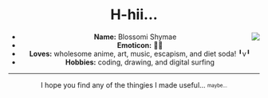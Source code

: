 <body>
  <center>
    <h1 align="center">H-hii... </h1>
    <div align="center">
      <img align="right" src="https://github.com/BlossomiShymae/BlossomiShymae/assets/87099578/53dc06ab-05cb-4fb3-8e35-ebdfebc0d33a"/>
    </div>
     <ul>
        <li><b>Name:</b> Blossomi Shymae</li>
        <li><b>Emoticon:</b> 🌸💔</b></li>
        <li><b>Loves:</b> wholesome anime, art, music, escapism, and diet soda! ╹v╹ </li>
        <li><b>Hobbies:</b> coding, drawing, and digital surfing</li>
     </ul>
    <div>
  <hr>
  <p>I hope you find any of the thingies I made useful... <sub><sup>maybe...</sup></sub></p>
  </div>
  <br/>
  <center>
</body>
